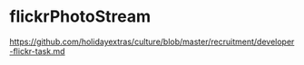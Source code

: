 # flickrPhotoStream

https://github.com/holidayextras/culture/blob/master/recruitment/developer-flickr-task.md
